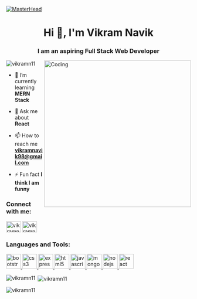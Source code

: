 [![MasterHead](https://trainings.internshala.com/cached_uploads/full-stack-web-development-specialization/banner_hero.png)](https://vikramn11.github.io)
<h1 align="center">Hi 👋, I'm Vikram Navik</h1>
<h3 align="center">I am an aspiring Full Stack Web Developer</h3>
<img width="400" align="right" src="https://media2.giphy.com/media/qgQUggAC3Pfv687qPC/giphy.gif" alt="Coding"  />

<p align="left"> <img src="https://komarev.com/ghpvc/?username=vikramn11&label=Profile%20views&color=0e75b6&style=flat" alt="vikramn11" /> </p>

- 🌱 I’m currently learning **MERN Stack**

- 💬 Ask me about **React**

- 📫 How to reach me **vikramnavik98@gmail.com**

- ⚡ Fun fact **I think I am funny**

<h3 align="left">Connect with me:</h3>
<p align="left">
<a href="https://linkedin.com/in/vikramnavik8983" target="blank"><img align="center" src="https://cdn.jsdelivr.net/gh/devicons/devicon/icons/linkedin/linkedin-original-wordmark.svg" alt="vikramnavik8983" height="30" width="40" /></a>
<a href="https://vikramn11.github.io/" target="blank"><img align="center" src="https://cdn-icons-png.flaticon.com/512/726/726056.png" alt="vikramnavik8983" height="30" width="40" /></a>
</p>

<h3 align="left">Languages and Tools:</h3>
<p align="left"> <a href="https://getbootstrap.com" target="_blank" rel="noreferrer"> <img src="https://cdn.jsdelivr.net/gh/devicons/devicon/icons/bootstrap/bootstrap-plain-wordmark.svg" alt="bootstrap" width="40" height="40"/> </a> <a href="https://www.w3schools.com/css/" target="_blank" rel="noreferrer"> <img src="https://cdn.jsdelivr.net/gh/devicons/devicon/icons/css3/css3-plain-wordmark.svg" alt="css3" width="40" height="40"/> </a> <a href="https://expressjs.com" target="_blank" rel="noreferrer"> <img src="https://cdn.jsdelivr.net/gh/devicons/devicon/icons/express/express-original-wordmark.svg" alt="express" width="40" height="40"/> </a> <a href="https://www.w3.org/html/" target="_blank" rel="noreferrer"> <img src="https://cdn.jsdelivr.net/gh/devicons/devicon/icons/html5/html5-plain-wordmark.svg" alt="html5" width="40" height="40"/> </a> <a href="https://developer.mozilla.org/en-US/docs/Web/JavaScript" target="_blank" rel="noreferrer"> <img src="https://cdn.jsdelivr.net/gh/devicons/devicon/icons/javascript/javascript-plain.svg" alt="javascript" width="40" height="40"/> </a> <a href="https://www.mongodb.com/" target="_blank" rel="noreferrer"> <img src="https://cdn.jsdelivr.net/gh/devicons/devicon/icons/mongodb/mongodb-plain-wordmark.svg" alt="mongodb" width="40" height="40"/> </a> <a href="https://nodejs.org" target="_blank" rel="noreferrer"> <img src="https://cdn.jsdelivr.net/gh/devicons/devicon/icons/nodejs/nodejs-plain.svg" alt="nodejs" width="40" height="40"/> </a> <a href="https://reactjs.org/" target="_blank" rel="noreferrer"> <img src="https://cdn.jsdelivr.net/gh/devicons/devicon/icons/react/react-original.svg" alt="react" width="40" height="40"/> </a> </p>

<p><img align="left" src="https://github-readme-stats.vercel.app/api/top-langs?username=vikramn11&theme=radical" alt="vikramn11" /></p>

<p>&nbsp;<img align="center" src="https://github-readme-stats.vercel.app/api?username=vikramn11&theme=radical" alt="vikramn11" /></p>

<p><img align="center" src="https://github-readme-streak-stats.herokuapp.com/?user=vikramn11&theme=radical" alt="vikramn11" /></p>
